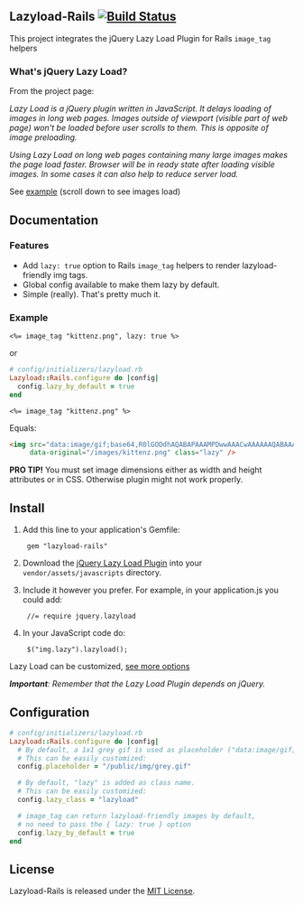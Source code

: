 ## Lazyload-Rails [![Build Status](https://travis-ci.org/jassa/lazyload-rails.png)](https://travis-ci.org/jassa/lazyload-rails)

This project integrates the jQuery Lazy Load Plugin
for Rails `image_tag` helpers

### What's jQuery Lazy Load?

From the project page:

*Lazy Load is a jQuery plugin written in JavaScript. It delays loading of images in long web pages. Images outside of viewport (visible part of web page) won't be loaded before user scrolls to them. This is opposite of image preloading.*

*Using Lazy Load on long web pages containing many large images makes the page load faster. Browser will be in ready state after loading visible images. In some cases it can also help to reduce server load.*

See [example](http://backbonejs.org/#examples) (scroll down to see images load)

## Documentation

### Features

* Add `lazy: true` option to Rails `image_tag` helpers to render lazyload-friendly img tags.
* Global config available to make them lazy by default.
* Simple (really). That's pretty much it.

### Example

```erb
<%= image_tag "kittenz.png", lazy: true %>
```

or

```ruby
# config/initializers/lazyload.rb
Lazyload::Rails.configure do |config|
  config.lazy_by_default = true
end
```
```erb
<%= image_tag "kittenz.png" %>
```

Equals:

```html
<img src="data:image/gif;base64,R0lGODdhAQABAPAAAMPDwwAAACwAAAAAAQABAAACAkQBADs="
     data-original="/images/kittenz.png" class="lazy" />
```

**PRO TIP!** You must set image dimensions either as width and height attributes or in CSS. Otherwise plugin might not work properly.

## Install

1. Add this line to your application's Gemfile:

        gem "lazyload-rails"

2. Download the [jQuery Lazy Load Plugin](https://raw.github.com/tuupola/jquery_lazyload/master/jquery.lazyload.js)
into your `vendor/assets/javascripts` directory.

3. Include it however you prefer. For example, in your application.js you could add:

        //= require jquery.lazyload

4. In your JavaScript code do:

        $("img.lazy").lazyload();

Lazy Load can be customized, [see more options](http://www.appelsiini.net/projects/lazyload)

*__Important__: Remember that the Lazy Load Plugin depends on jQuery.*

## Configuration

```ruby
# config/initializers/lazyload.rb
Lazyload::Rails.configure do |config|
  # By default, a 1x1 grey gif is used as placeholder ("data:image/gif;base64,...").
  # This can be easily customized:
  config.placeholder = "/public/img/grey.gif"

  # By default, "lazy" is added as class name.
  # This can be easily customized:
  config.lazy_class = "lazyload"

  # image_tag can return lazyload-friendly images by default,
  # no need to pass the { lazy: true } option
  config.lazy_by_default = true
end
```

## License

Lazyload-Rails is released under the [MIT License](http://www.opensource.org/licenses/MIT).
